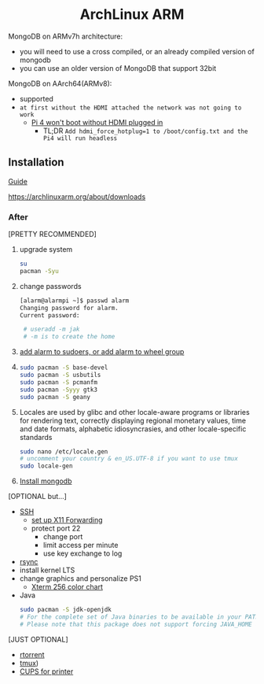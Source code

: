 <h1 align="center">ArchLinux ARM</h1>

MongoDB on ARMv7h architecture:
- you will need to use a cross compiled, or an already compiled version of mongodb
- you can use an older version of MongoDB that support 32bit

MongoDB on AArch64(ARMv8):
- supported
- ```at first without the HDMI attached the network was not going to work```
    - [Pi 4 won't boot without HDMI plugged in](https://www.raspberrypi.org/forums/viewtopic.php?t=253312)
        - TL;DR ```Add hdmi_force_hotplug=1 to /boot/config.txt and the Pi4 will run headless```

## Installation

[Guide](https://archlinuxarm.org/platforms/armv8/broadcom/raspberry-pi-4)

https://archlinuxarm.org/about/downloads

### After

[PRETTY RECOMMENDED]

1. upgrade system
    ```bash
    su
    pacman -Syu
    ```
2. change passwords
    ```bash
    [alarm@alarmpi ~]$ passwd alarm
    Changing password for alarm.
    Current password: 
    ```
    ```bash
     # useradd -m jak
     # -m is to create the home
    ```
3. [add alarm to sudoers, or add alarm to wheel group](https://github.com/Jakkins/FateStayNightUnlimitedRaspiBlade/blob/main/ArchLinux/sudoers.md)
4. 
    ```bash
    sudo pacman -S base-devel
    sudo pacman -S usbutils
    sudo pacman -S pcmanfm
    sudo pacman -Syyy gtk3
    sudo pacman -S geany
    ```
5. Locales are used by glibc and other locale-aware programs or libraries for rendering text, correctly displaying regional monetary values, time and date formats, alphabetic idiosyncrasies, and other locale-specific standards
    ```bash
    sudo nano /etc/locale.gen
    # uncomment your country & en_US.UTF-8 if you want to use tmux
    sudo locale-gen
    ```
6. [Install mongodb](https://github.com/Jakkins/FateStayNightUnlimitedRaspiBlade/blob/main/ArchLinux/mongodb.md)


[OPTIONAL but...]

- [SSH](https://christitus.com/ssh-guide/)
    - [set up X11 Forwarding](https://github.com/Jakkins/FateStayNightUnlimitedRaspiBlade/blob/main/ArchLinux/XForwarding.md)
    - protect port 22
        - change port
        - limit access per minute
        - use key exchange to log
- [rsync](https://github.com/Jakkins/FateStayNightUnlimitedRaspiBlade/blob/main/ArchLinux/rsync.md)
- install kernel LTS
- change graphics and personalize PS1
    - [Xterm 256 color chart](https://upload.wikimedia.org/wikipedia/commons/1/15/Xterm_256color_chart.svg)
- Java
    ```bash
    sudo pacman -S jdk-openjdk
    # For the complete set of Java binaries to be available in your PATH, you need to re-login or source /etc/profile.d/jre
    # Please note that this package does not support forcing JAVA_HOME as former package java-common did
    ```

[JUST OPTIONAL]

- [rtorrent](https://github.com/Jakkins/FateStayNightUnlimitedRaspiBlade/blob/main/ArchLinux/rtorrent.md)
- [tmux](https://github.com/Jakkins/FateStayNightUnlimitedRaspiBlade/blob/main/ArchLinux/tmux.md))
- [CUPS for printer](https://github.com/Jakkins/FateStayNightUnlimitedRaspiBlade/blob/main/ArchLinux/cups.md)